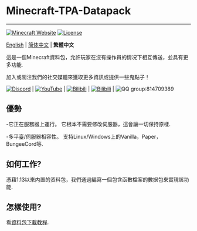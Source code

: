 # Minecraft-TPA-Datapack
--------
[![Minecraft Website](https://img.shields.io/badge/Minecraft-green)](https://www.minecraft.net/)
[![License](https://img.shields.io/github/license/MCDReforged/MCDReforged.svg)](https://github.com/Xiao-tu233/Minecraft-TPA-Datapack/edit/main/LICENSE)


[English](https://github.com/Xiao-tu233/Minecraft-TPA-Datapack/blob/main/README.md) | [简体中文](https://github.com/Xiao-tu233/Minecraft-TPA-Datapack/blob/main/README_zhcn.md) | **繁體中文**

這是一個Minecraft資料包，允許玩家在沒有操作員的情况下相互傳送，並具有更多功能.

加入或關注我們的社交媒體來獲取更多資訊或提供一些鬼點子！

[![Discord](https://img.shields.io/badge/Discord-blue)](https://discord.gg/QgkpxsFahw) | [![YouTube]( https://img.shields.io/badge/YouTube-red)](https://www.youtube.com/channel/UCMOgi9XLPgVjLJRV6-YqQmg) | [![Bilibili](https://img.shields.io/badge/Bilibili-aqua)](https://www.bilibili.com/space/433412367) | [![Bilibili](https://img.shields.io/badge/Bilibili-_space-aqua)](https://www.bilibili.com/space/433412367) | ![QQ group](https://img.shields.io/badge/QQ-_%E7%BE%A4-white):814709389

## 優勢

-它正在服務器上運行。 它根本不需要修改伺服器，這會讓一切保持原樣.

-多平臺/伺服器相容性。 支持Linux/Windows上的Vanilla，Paper，BungeeCord等.

## 如何工作? 

憑藉1.13以來内置的资料包，我們通過編寫一個包含函數檔案的數据包來實現該功能.

## 怎樣使用? 

看[資料包下載教程](https://zh.minecraft.wiki/w/Tutorial:%E5%AE%89%E8%A3%85%E6%95%B0%E6%8D%AE%E5%8C%85).
